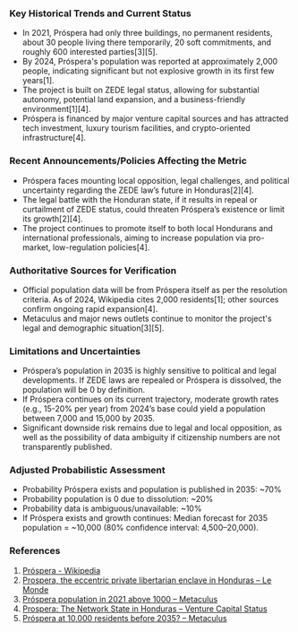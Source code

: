 ### Key Historical Trends and Current Status

- In 2021, Próspera had only three buildings, no permanent residents, about 30 people living there temporarily, 20 soft commitments, and roughly 600 interested parties[3][5].
- By 2024, Próspera's population was reported at approximately 2,000 people, indicating significant but not explosive growth in its first few years[1].
- The project is built on ZEDE legal status, allowing for substantial autonomy, potential land expansion, and a business-friendly environment[1][4].
- Próspera is financed by major venture capital sources and has attracted tech investment, luxury tourism facilities, and crypto-oriented infrastructure[4].

### Recent Announcements/Policies Affecting the Metric

- Próspera faces mounting local opposition, legal challenges, and political uncertainty regarding the ZEDE law’s future in Honduras[2][4].
- The legal battle with the Honduran state, if it results in repeal or curtailment of ZEDE status, could threaten Próspera’s existence or limit its growth[2][4].
- The project continues to promote itself to both local Hondurans and international professionals, aiming to increase population via pro-market, low-regulation policies[4].

### Authoritative Sources for Verification

- Official population data will be from Próspera itself as per the resolution criteria. As of 2024, Wikipedia cites 2,000 residents[1]; other sources confirm ongoing rapid expansion[4].
- Metaculus and major news outlets continue to monitor the project's legal and demographic situation[3][5].

### Limitations and Uncertainties

- Próspera’s population in 2035 is highly sensitive to political and legal developments. If ZEDE laws are repealed or Próspera is dissolved, the population will be 0 by definition.
- If Próspera continues on its current trajectory, moderate growth rates (e.g., 15-20% per year) from 2024’s base could yield a population between 7,000 and 15,000 by 2035.
- Significant downside risk remains due to legal and local opposition, as well as the possibility of data ambiguity if citizenship numbers are not transparently published.

### Adjusted Probabilistic Assessment

- Probability Próspera exists and population is published in 2035: ~70%
- Probability population is 0 due to dissolution: ~20%
- Probability data is ambiguous/unavailable: ~10%
- If Próspera exists and growth continues: Median forecast for 2035 population = ~10,000 (80% confidence interval: 4,500–20,000).

### References

1. [Próspera - Wikipedia](https://en.wikipedia.org/wiki/Pr%C3%B3spera)
2. [Prospera, the eccentric private libertarian enclave in Honduras – Le Monde](https://www.lemonde.fr/en/international/article/2024/08/16/prospera-the-eccentric-libertarian-and-fully-private-enclave-in-honduras_6716845_4.html)
3. [Próspera population in 2021 above 1000 – Metaculus](https://www.metaculus.com/questions/7139/pr%25C3%25B3spera-population-in-2021/)
4. [Prospera: The Network State in Honduras – Venture Capital Status](https://www.vcinfodocs.com/prospera-the-network-state-in-honduras)
5. [Próspera at 10,000 residents before 2035? – Metaculus](https://www.metaculus.com/questions/7544/pr%25C3%25B3spera-at-10000-residents-before-2035/)